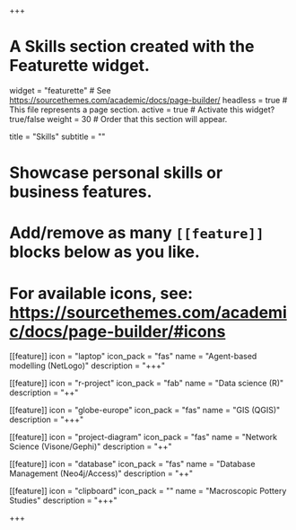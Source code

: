 +++
# A Skills section created with the Featurette widget.
widget = "featurette"  # See https://sourcethemes.com/academic/docs/page-builder/
headless = true  # This file represents a page section.
active = true  # Activate this widget? true/false
weight = 30  # Order that this section will appear.

title = "Skills"
subtitle = ""

# Showcase personal skills or business features.
# 
# Add/remove as many `[[feature]]` blocks below as you like.
# 
# For available icons, see: https://sourcethemes.com/academic/docs/page-builder/#icons


[[feature]]
  icon = "laptop"
  icon_pack = "fas"
  name = "Agent-based modelling (NetLogo)"
  description = "+++"

[[feature]]
  icon = "r-project"
  icon_pack = "fab"
  name = "Data science (R)"
  description = "++"
  
[[feature]]
  icon = "globe-europe"
  icon_pack = "fas"
  name = "GIS (QGIS)"
  description = "+++"
  
[[feature]]
  icon = "project-diagram"
  icon_pack = "fas"
  name = "Network Science (Visone/Gephi)"
  description = "++"
  
[[feature]]
  icon = "database"
  icon_pack = "fas"
  name = "Database Management (Neo4j/Access)"
  description = "++"
  
[[feature]]
  icon = "clipboard"
  icon_pack = ""
  name = "Macroscopic Pottery Studies"
  description = "+++"


+++
